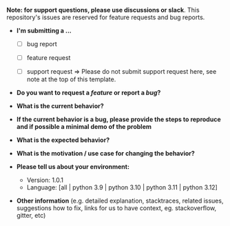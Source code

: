 **Note: for support questions, please use discussions or slack**. This repository's issues are reserved for feature requests and bug reports.

* **I'm submitting a ...**
  - [ ] bug report
  - [ ] feature request
  - [ ] support request => Please do not submit support request here, see note at the top of this template.


* **Do you want to request a *feature* or report a *bug*?**



* **What is the current behavior?**



* **If the current behavior is a bug, please provide the steps to reproduce and if possible a minimal demo of the problem** 



* **What is the expected behavior?**



* **What is the motivation / use case for changing the behavior?**



* **Please tell us about your environment:**
  
  - Version: 1.0.1
  - Language: [all | python 3.9 | python 3.10 | python 3.11 | python 3.12]


* **Other information** (e.g. detailed explanation, stacktraces, related issues, suggestions how to fix, links for us to have context, eg. stackoverflow, gitter, etc)